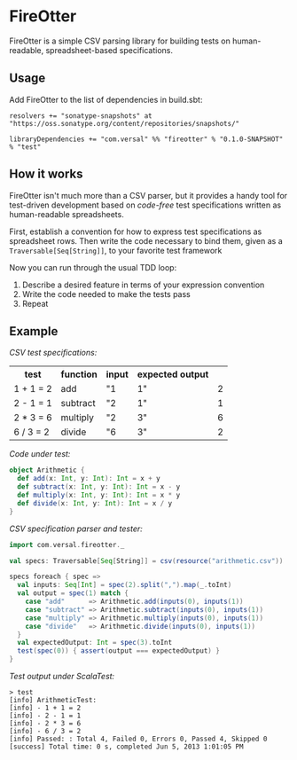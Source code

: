 # FireOtter

FireOtter is a simple CSV parsing library for building tests on human-readable, spreadsheet-based specifications.

## Usage

Add FireOtter to the list of dependencies in build.sbt:

```
resolvers += "sonatype-snapshots" at "https://oss.sonatype.org/content/repositories/snapshots/"

libraryDependencies += "com.versal" %% "fireotter" % "0.1.0-SNAPSHOT" % "test"
```

## How it works

FireOtter isn't much more than a CSV parser, but it provides a handy tool for test-driven development based on *code-free* test specifications written as human-readable spreadsheets.

First, establish a convention for how to express test specifications as spreadsheet rows.  Then write the code necessary to bind them, given as a `Traversable[Seq[String]]`, to your favorite test framework

Now you can run through the usual TDD loop:

1. Describe a desired feature in terms of your expression convention
2. Write the code needed to make the tests pass
3. Repeat

## Example

*CSV test specifications:*

<table>
  <tr><th>test</th><th>function</th><th>input</th><th>expected output</th></tr>
  <tr><td>1 + 1 = 2</td><td>add</td><td>"1</td><td>1"</td><td>2</td></tr>
  <tr><td>2 - 1 = 1</td><td>subtract</td><td>"2</td><td>1"</td><td>1</td></tr>
  <tr><td>2 * 3 = 6</td><td>multiply</td><td>"2</td><td>3"</td><td>6</td></tr>
  <tr><td>6 / 3 = 2</td><td>divide</td><td>"6</td><td>3"</td><td>2</td></tr>
</table>

*Code under test:*

```scala
object Arithmetic {
  def add(x: Int, y: Int): Int = x + y
  def subtract(x: Int, y: Int): Int = x - y
  def multiply(x: Int, y: Int): Int = x * y
  def divide(x: Int, y: Int): Int = x / y
}
```

*CSV specification parser and tester:*

```scala
import com.versal.fireotter._

val specs: Traversable[Seq[String]] = csv(resource("arithmetic.csv"))

specs foreach { spec =>
  val inputs: Seq[Int] = spec(2).split(",").map(_.toInt)
  val output = spec(1) match {
    case "add"      => Arithmetic.add(inputs(0), inputs(1))
    case "subtract" => Arithmetic.subtract(inputs(0), inputs(1))
    case "multiply" => Arithmetic.multiply(inputs(0), inputs(1))
    case "divide"   => Arithmetic.divide(inputs(0), inputs(1))
  }
  val expectedOutput: Int = spec(3).toInt
  test(spec(0)) { assert(output === expectedOutput) }
}
```

*Test output under ScalaTest:*

```
> test
[info] ArithmeticTest:
[info] - 1 + 1 = 2
[info] - 2 - 1 = 1
[info] - 2 * 3 = 6
[info] - 6 / 3 = 2
[info] Passed: : Total 4, Failed 0, Errors 0, Passed 4, Skipped 0
[success] Total time: 0 s, completed Jun 5, 2013 1:01:05 PM
```
